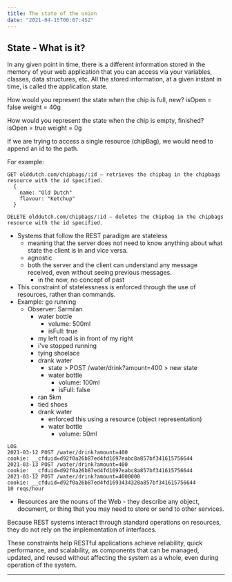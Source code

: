 ```yaml
---
title: The state of the union
date: "2021-04-15T00:07:45Z"
---
```


## State - What is it?

In any given point in time, there is a different information stored in the memory of your web application that you can access via your variables, classes, data structures, etc. All the stored information, at a given instant in time, is called the application state.

How would you represent the state when the chip is full, new?
  isOpen = false
  weight = 40g

How would you represent the state when the chip is empty, finished?
  isOpen = true
  weight = 0g

If we are trying to access a single resource (chipBag), we would need to append an id to the path. 

For example: 
```
GET olddutch.com/chipbags/:id — retrieves the chipbag in the chipbags resource with the id specified. 
  {
    name: "Old Dutch"
    flavour: "Ketchup"
  }

DELETE olddutch.com/chipbags/:id — deletes the chipbag in the chipbags resource with the id specified.
```

- Systems that follow the REST paradigm are stateless
  - meaning that the server does not need to know anything about what state the client is in and vice versa. 
  - agnostic
  - both the server and the client can understand any message received, even without seeing previous messages.
    - in the now, no concept of past 
- This constraint of statelessness is enforced through the use of resources, rather than commands. 
- Example: go running
  - Observer: Sarmilan
    - water bottle
        - volume: 500ml
        - isFull: true
    - my left road is in front of my right
    - i've stopped running
    - tying shoelace
    - drank water
      - state > POST /water/drink?amount=400 > new state
      - water bottle
        - volume: 100ml
        - isFull: false
    - ran 5km
    - tied shoes
    - drank water
      - enforced this using a resource (object representation)
      - water bottle
        - volume: 50ml

```
LOG
2021-03-12 POST /water/drink?amount=400
cookie: __cfduid=d92f0a26b87ed4fd1697eabc8a857bf341615756644
2021-03-13 POST /water/drink?amount=400
cookie: __cfduid=d92f0a26b87ed4fd1697eabc8a857bf341615756644
2021-03-12 POST /water/drink?amount=4000000
cookie: __cfduid=d92f0a26b87ed4fd1693434328a857bf341615756644
10 reqs/hour
```

- Resources are the nouns of the Web - they describe any object, document, or thing that you may need to store or send to other services.

Because REST systems interact through standard operations on resources, they do not rely on the implementation of interfaces.

These constraints help RESTful applications achieve reliability, quick performance, and scalability, as components that can be managed, updated, and reused without affecting the system as a whole, even during operation of the system.


---